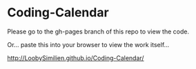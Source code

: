 # Coding-Calendar

Please go to the gh-pages branch of this repo to view the code. 



Or... paste this into your browser to view the work itself...

http://LoobySimilien.github.io/Coding-Calendar/
